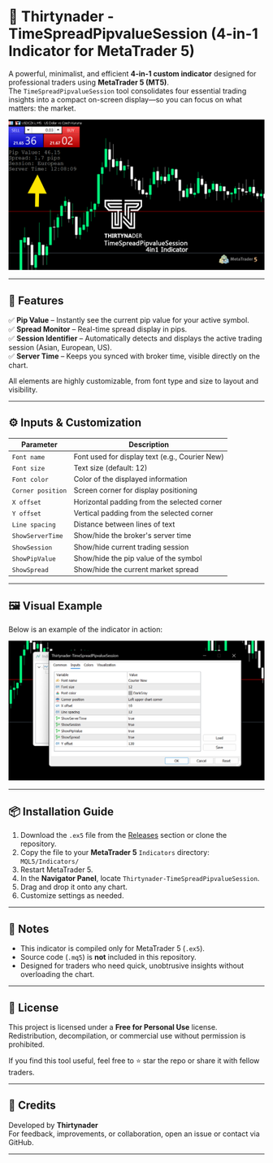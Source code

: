 # 🧭 Thirtynader - TimeSpreadPipvalueSession (4-in-1 Indicator for MetaTrader 5)

A powerful, minimalist, and efficient **4-in-1 custom indicator** designed for professional traders using **MetaTrader 5 (MT5)**.  
The `TimeSpreadPipvalueSession` tool consolidates four essential trading insights into a compact on-screen display—so you can focus on what matters: the market.

![Cover Image](4in1Cover.png)

---

## 🚀 Features

✅ **Pip Value** – Instantly see the current pip value for your active symbol.  
✅ **Spread Monitor** – Real-time spread display in pips.  
✅ **Session Identifier** – Automatically detects and displays the active trading session (Asian, European, US).  
✅ **Server Time** – Keeps you synced with broker time, visible directly on the chart.  

All elements are highly customizable, from font type and size to layout and visibility.

---

## ⚙️ Inputs & Customization

| Parameter         | Description                                          |
|------------------|------------------------------------------------------|
| `Font name`       | Font used for display text (e.g., Courier New)       |
| `Font size`       | Text size (default: 12)                              |
| `Font color`      | Color of the displayed information                   |
| `Corner position` | Screen corner for display positioning                |
| `X offset`        | Horizontal padding from the selected corner          |
| `Y offset`        | Vertical padding from the selected corner            |
| `Line spacing`    | Distance between lines of text                       |
| `ShowServerTime`  | Show/hide the broker's server time                   |
| `ShowSession`     | Show/hide current trading session                    |
| `ShowPipValue`    | Show/hide the pip value of the symbol                |
| `ShowSpread`      | Show/hide the current market spread                  |

---

## 🖼️ Visual Example

Below is an example of the indicator in action:

![Indicator Preview](4in1.png)

---

## 📦 Installation Guide

1. Download the `.ex5` file from the [Releases](https://github.com/Thirtynader/Thirtynader-TimeSpreadPipvalueSession/releases/) section or clone the repository.
2. Copy the file to your **MetaTrader 5** `Indicators` directory:  
   `MQL5/Indicators/`
3. Restart MetaTrader 5.
4. In the **Navigator Panel**, locate `Thirtynader-TimeSpreadPipvalueSession`.
5. Drag and drop it onto any chart.
6. Customize settings as needed.

---

## 📝 Notes

- This indicator is compiled only for MetaTrader 5 (`.ex5`).  
- Source code (`.mq5`) is **not** included in this repository.  
- Designed for traders who need quick, unobtrusive insights without overloading the chart.

---

## 📄 License

This project is licensed under a **Free for Personal Use** license. Redistribution, decompilation, or commercial use without permission is prohibited.

If you find this tool useful, feel free to ⭐️ star the repo or share it with fellow traders.

---

## 🙌 Credits

Developed by **Thirtynader**  
For feedback, improvements, or collaboration, open an issue or contact via GitHub.

---

